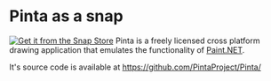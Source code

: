 # Pinta as a snap
[![Get it from the Snap Store](https://snapcraft.io/static/images/badges/en/snap-store-black.svg)](https://snapcraft.io/pinta)
Pinta is a freely licensed cross platform drawing application that emulates the functionality of [Paint.NET](https://getpaint.net). 

It's source code is available at https://github.com/PintaProject/Pinta/
